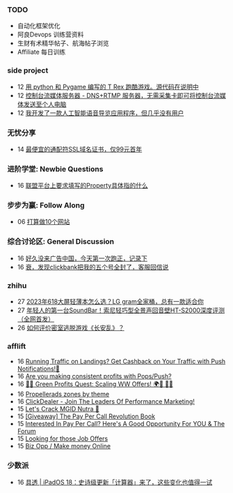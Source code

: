 ### TODO
-  自动化框架优化
-  阿良Devops 训练营资料
-  生财有术精华帖子、航海帖子浏览
-  Affiliate 每日训练

### side project
<!-- sideproject:START -->
-  12 [用 python 和 Pygame 编写的 T Rex 跑酷游戏。源代码在说明中](https://www.youtube.com/watch?v=pZySIXSelCA)
-  12 [控制台流媒体服务器 - DNS+RTMP 服务器，无需采集卡即可将控制台流媒体发送至个人电脑](https://github.com/Aioros/console-streaming-server)
-  12 [我开发了一款人工智能语音导览应用程序，但几乎没有用户](https://www.reddit.com/r/SideProject/comments/18gpp0e/ive_built_an_ai_audio_tour_app_but_have_almost_no/)<!-- sideproject:END -->


### 无忧分享
<!-- ruyo:START -->
-  14 [最便宜的通配符SSL域名证书，仅99元首年](https://51.ruyo.net/18686.html)<!-- ruyo:END -->

### 进阶学堂: Newbie Questions
<!-- advertcn1:START -->
-  16 [联盟平台上要求填写的Property具体指的什么](https://www.advertcn.com/thread-115379-1-1.html)<!-- advertcn1:END -->

### 步步为赢: Follow Along
<!-- advertcn2:START -->
-  06 [打算做10个网站](https://www.advertcn.com/thread-115247-1-1.html)<!-- advertcn2:END -->

### 综合讨论区: General Discussion
<!-- advertcn3:START -->
-  16 [好久没来广告中国，今天第一次跑正，记录下](https://www.advertcn.com/thread-115383-1-1.html)
-  16 [衰，发现clickbank把我的五个号全封了，客服回信说](https://www.advertcn.com/thread-115382-1-1.html)<!-- advertcn3:END -->


### zhihu
<!-- zhihu:START -->
-  27 [2023年618大屏轻薄本怎么选？LG gram全家桶，总有一款适合你](http://zhuanlan.zhihu.com/p/632641888?utm_campaign=rss&utm_medium=rss&utm_source=rss&utm_content=title)
-  27 [年轻人的第一台SoundBar！索尼轻巧型全景声回音壁HT-S2000深度评测（全网首发）](http://zhuanlan.zhihu.com/p/630990296?utm_campaign=rss&utm_medium=rss&utm_source=rss&utm_content=title)
-  26 [如何评价密室逃脱游戏《长安乱》？](http://www.zhihu.com/question/563950552/answer/3045961312?utm_campaign=rss&utm_medium=rss&utm_source=rss&utm_content=title)<!-- zhihu:END -->

### afflift
<!-- afflift:START -->
-  16 [Running Traffic on Landings? Get Cashback on Your Traffic with Push Notifications!🚀](https://afflift.com/f/threads/running-traffic-on-landings-get-cashback-on-your-traffic-with-push-notifications-%F0%9F%9A%80.13268/)
-  16 [Are you making consistent profits with Pops/Push?](https://afflift.com/f/threads/are-you-making-consistent-profits-with-pops-push.13181/)
-  16 [🌿💸 Green Profits Quest: Scaling WW Offers! 🌍🚀 📲💥](https://afflift.com/f/threads/%F0%9F%8C%BF%F0%9F%92%B8-green-profits-quest-scaling-ww-offers-%F0%9F%8C%8D%F0%9F%9A%80-%F0%9F%93%B2%F0%9F%92%A5.13167/)
-  16 [Propellerads zones by theme](https://afflift.com/f/threads/propellerads-zones-by-theme.13293/)
-  16 [ClickDealer - Join The Leaders Of Performance Marketing!](https://afflift.com/f/threads/clickdealer-join-the-leaders-of-performance-marketing.2440/)
-  15 [Let&#39;s Crack MGID Nutra 🚀](https://afflift.com/f/threads/lets-crack-mgid-nutra-%F0%9F%9A%80.12967/)
-  15 [[Giveaway] The Pay Per Call Revolution Book](https://afflift.com/f/threads/giveaway-the-pay-per-call-revolution-book.13270/)
-  15 [Interested In Pay Per Call? Here&#39;s A Good Opportunity For YOU &amp; The Forum](https://afflift.com/f/threads/interested-in-pay-per-call-heres-a-good-opportunity-for-you-the-forum.13294/)
-  15 [Looking for those Job Offers](https://afflift.com/f/threads/looking-for-those-job-offers.13271/)
-  15 [Biz Opp / Make money Online](https://afflift.com/f/threads/biz-opp-make-money-online.13292/)<!-- afflift:END -->

### 少数派
<!-- sspai:START -->
-  16 [具透 | iPadOS 18：史诗级更新「计算器」来了，这些变化也值得一试](https://sspai.com/post/89644)<!-- sspai:END -->
